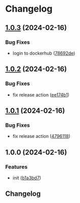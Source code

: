 # Changelog

## [1.0.3](https://github.com/phi-ag/mta-sts-exporter/compare/v1.0.2...v1.0.3) (2024-02-16)


### Bug Fixes

* login to dockerhub ([78692de](https://github.com/phi-ag/mta-sts-exporter/commit/78692deb28facdc196dd691f78013b7f17322b64))

## [1.0.2](https://github.com/phi-ag/mta-sts-exporter/compare/v1.0.1...v1.0.2) (2024-02-16)


### Bug Fixes

* fix release action ([ee174b1](https://github.com/phi-ag/mta-sts-exporter/commit/ee174b140b0b5112109324b8ea00018eb2251b12))

## [1.0.1](https://github.com/phi-ag/mta-sts-exporter/compare/v1.0.0...v1.0.1) (2024-02-16)


### Bug Fixes

* fix release action ([4796118](https://github.com/phi-ag/mta-sts-exporter/commit/479611813c7cfe696442e6582d0bd6948e157bc3))

## 1.0.0 (2024-02-16)


### Features

* init ([b1a3bd7](https://github.com/phi-ag/mta-sts-exporter/commit/b1a3bd7586dc537073acfe69a50e0c556ce36db2))

## Changelog
